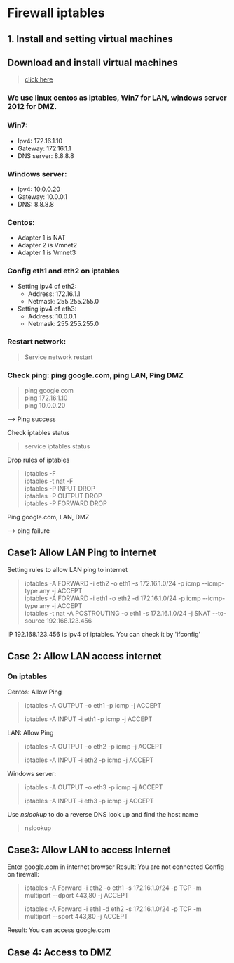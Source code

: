 # **Firewall iptables**
## **1. Install and setting virtual machines**
## Download and install virtual machines 
>[click here](https://drive.google.com/drive/folders/1kk28EXvbF1JrZGTdLqixROhHEiMK5j8A)

### We use linux centos as iptables, Win7 for LAN, windows server 2012 for DMZ.

### Win7:
* Ipv4: 172.16.1.10
* Gateway: 172.16.1.1
* DNS server: 8.8.8.8

### Windows server:
* Ipv4: 10.0.0.20
* Gateway: 10.0.0.1
* DNS: 8.8.8.8

### Centos:
* Adapter 1 is NAT
* Adapter 2 is Vmnet2
* Adapter 1 is Vmnet3
### Config eth1 and eth2 on iptables
* Setting ipv4 of eth2: 
    * Address: 172.16.1.1
    * Netmask: 255.255.255.0
* Setting ipv4 of eth3:
    * Address: 10.0.0.1
    * Netmask: 255.255.255.0

### Restart network:
>Service network restart
### Check ping: ping google.com, ping LAN, Ping DMZ
>ping google.com<br>
>ping 172.16.1.10<br>
>ping 10.0.0.20

--> Ping success

Check iptables status
>service iptables status

Drop rules of iptables
>iptables -F <br>
>iptables -t nat -F<br>
>iptables -P  INPUT DROP <br>
>iptables -P  OUTPUT DROP <br>
>iptables -P  FORWARD DROP <br>

Ping google.com, LAN, DMZ

--> ping failure

## **Case1: Allow LAN Ping to internet**
Setting rules to allow LAN ping to internet
>iptables -A FORWARD -i eth2 -o eth1  -s 172.16.1.0/24 -p icmp --icmp-type any -j ACCEPT <br>
>iptables -A FORWARD -i eth1 -o eth2  -d 172.16.1.0/24 -p icmp --icmp-type any -j ACCEPT<br>
>iptables -t nat -A POSTROUTING -o eth1 -s 172.16.1.0/24 -j SNAT --to-source 192.168.123.456 <br>

IP 192.168.123.456 is ipv4 of iptables. You can check it by 'ifconfig'

## **Case 2: Allow LAN access internet**
### **On iptables**
Centos: Allow Ping
>iptables -A OUTPUT -o eth1 -p icmp -j ACCEPT
>
>iptables -A INPUT -i eth1 -p icmp -j ACCEPT

LAN: Allow Ping
>iptables -A OUTPUT -o eth2 -p icmp -j ACCEPT
>
>iptables -A INPUT -i eth2 -p icmp -j ACCEPT

Windows server:
>iptables -A OUTPUT -o eth3 -p icmp -j ACCEPT
>
>iptables -A INPUT -i eth3 -p icmp -j ACCEPT

Use *nslookup* to do a reverse DNS look up and find the host name
> nslookup

## Case3: Allow LAN to access Internet
Enter google.com in internet browser
Result: You are not connected
Config on firewall:
> iptables -A Forward -i eth2 -o eth1 -s 172.16.1.0/24 -p TCP -m multiport --dport 443,80 -j ACCEPT
>
>iptables -A Forward -i eth1 -d eth2 -s 172.16.1.0/24 -p TCP -m multiport --sport 443,80 -j ACCEPT

Result: You can access google.com

## Case 4: Access to DMZ

